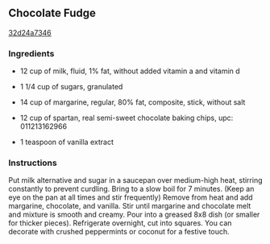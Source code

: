 ## Chocolate Fudge

[32d24a7346](http://www.food.com/recipe/chocolate-fudge-397060)

### Ingredients

 - 12 cup of milk, fluid, 1% fat, without added vitamin a and vitamin d

 - 1 1/4 cup of sugars, granulated

 - 14 cup of margarine, regular, 80% fat, composite, stick, without salt

 - 12 cup of spartan, real semi-sweet chocolate baking chips, upc: 011213162966

 - 1 teaspoon of vanilla extract

### Instructions

Put milk alternative and sugar in a saucepan over medium-high heat, stirring constantly to prevent curdling. Bring to a slow boil for 7 minutes. (Keep an eye on the pan at all times and stir frequently) Remove from heat and add margarine, chocolate, and vanilla. Stir until margarine and chocolate melt and mixture is smooth and creamy. Pour into a greased 8x8 dish (or smaller for thicker pieces). Refrigerate overnight, cut into squares. You can decorate with crushed peppermints or coconut for a festive touch.